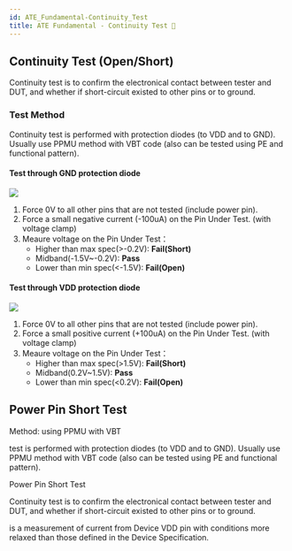 ```yaml
---
id: ATE_Fundamental-Continuity_Test
title: ATE Fundamental - Continuity Test 🚧
---
```


## Continuity Test (Open/Short)

Continuity test is to confirm the electronical contact between tester and DUT, and whether if short-circuit existed to other pins or to ground.

### Test Method

Continuity test is performed with protection diodes (to VDD and to GND). Usually use PPMU method with VBT code (also can be tested using PE and functional pattern).

#### Test through GND protection diode

![](https://cos.wiki-power.com/img/20220909003924.png)

1. Force 0V to all other pins that are not tested (include power pin).
2. Force a small negative current (-100uA) on the Pin Under Test. (with voltage clamp)
3. Meaure voltage on the Pin Under Test：
   - Higher than max spec(>-0.2V): **Fail(Short)**
   - Midband(-1.5V~-0.2V): **Pass**
   - Lower than min spec(<-1.5V): **Fail(Open)**

#### Test through VDD protection diode

![](https://cos.wiki-power.com/img/20220909004139.png)

1. Force 0V to all other pins that are not tested (include power pin).
2. Force a small positive current (+100uA) on the Pin Under Test. (with voltage clamp)
3. Meaure voltage on the Pin Under Test：
   - Higher than max spec(>1.5V): **Fail(Short)**
   - Midband(0.2V~1.5V): **Pass**
   - Lower than min spec(<0.2V): **Fail(Open)**

## Power Pin Short Test

Method: using PPMU with VBT

 test is performed with protection diodes (to VDD and to GND). Usually use PPMU method with VBT code (also can be tested using PE and functional pattern).

Power Pin Short Test


Continuity test is to confirm the electronical contact between tester and DUT, and whether if short-circuit existed to other pins or to ground.


is a measurement of current from Device VDD pin with conditions more relaxed than those defined in the Device Specification.
